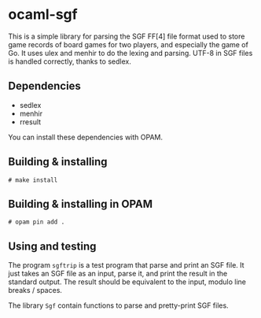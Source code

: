 # ocaml-sgf

This is a simple library for parsing the SGF FF[4] file format used to
store game records of board games for two players, and especially the
game of Go. It uses ulex and menhir to do the lexing and
parsing. UTF-8 in SGF files is handled correctly, thanks to sedlex.

## Dependencies

* sedlex
* menhir
* rresult

You can install these dependencies with OPAM.

## Building & installing

`# make install`

## Building & installing in OPAM

`# opam pin add .`

## Using and testing

The program `sgftrip` is a test program that parse and print an SGF
file. It just takes an SGF file as an input, parse it, and print the
result in the standard output. The result should be equivalent to the
input, modulo line breaks / spaces.

The library `Sgf` contain functions to parse and pretty-print SGF
files.